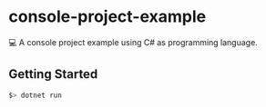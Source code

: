 # console-project-example
💻 A console project example using C# as programming language.

## Getting Started
```bash
$> dotnet run
```

